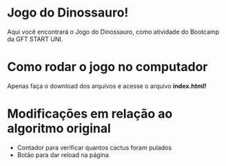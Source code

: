 # Jogo do Dinossauro!

Aqui você encontrará o Jogo do Dinossauro, como atividade do Bootcamp da GFT START UNI.

# Como rodar o jogo no computador 

Apenas faça o download dos arquivos e acesse o arquivo **index.html!**

# Modificações em relação ao algoritmo original

- Contador para verificar quantos cactus foram pulados
- Botão para dar reload na página
